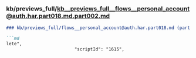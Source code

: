 ### kb/previews_full/kb__previews_full__flows__personal_account@auth.har.part018.md.part002.md

```md
### kb/previews_full/flows__personal_account@auth.har.part018.md (part 002)

```md
lete",
                          "scriptId": "1615",
  
```

```

```
